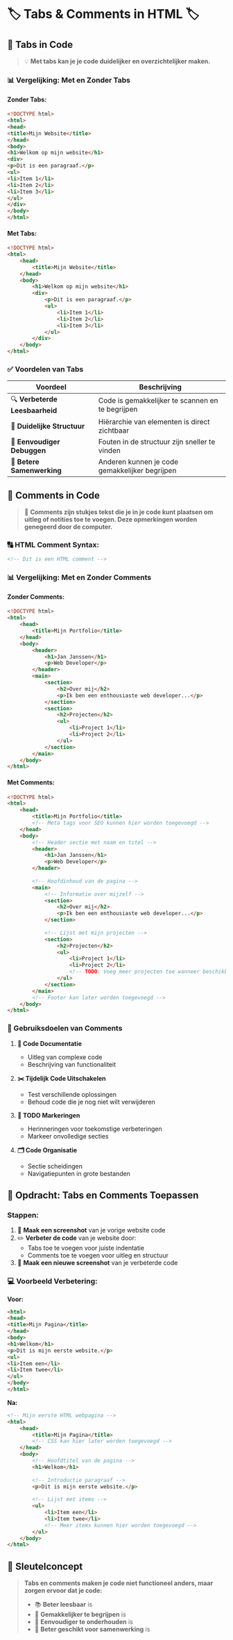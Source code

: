 # 🏷️ Tabs & Comments in HTML 🏷️

## 📏 Tabs in Code

> 💡 **Met tabs kan je je code duidelijker en overzichtelijker maken.**

### 📊 Vergelijking: Met en Zonder Tabs

#### Zonder Tabs:
```html
<!DOCTYPE html>
<html>
<head>
<title>Mijn Website</title>
</head>
<body>
<h1>Welkom op mijn website</h1>
<div>
<p>Dit is een paragraaf.</p>
<ul>
<li>Item 1</li>
<li>Item 2</li>
<li>Item 3</li>
</ul>
</div>
</body>
</html>
```

#### Met Tabs:
```html
<!DOCTYPE html>
<html>
    <head>
        <title>Mijn Website</title>
    </head>
    <body>
        <h1>Welkom op mijn website</h1>
        <div>
            <p>Dit is een paragraaf.</p>
            <ul>
                <li>Item 1</li>
                <li>Item 2</li>
                <li>Item 3</li>
            </ul>
        </div>
    </body>
</html>
```

### ✅ Voordelen van Tabs

| Voordeel | Beschrijving |
|----------|--------------|
| 🔍 **Verbeterde Leesbaarheid** | Code is gemakkelijker te scannen en te begrijpen |
| 🧩 **Duidelijke Structuur** | Hiërarchie van elementen is direct zichtbaar |
| 🔄 **Eenvoudiger Debuggen** | Fouten in de structuur zijn sneller te vinden |
| 👥 **Betere Samenwerking** | Anderen kunnen je code gemakkelijker begrijpen |

## 💬 Comments in Code

> 📝 **Comments zijn stukjes tekst die je in je code kunt plaatsen om uitleg of notities toe te voegen. Deze opmerkingen worden genegeerd door de computer.**

### 🔠 HTML Comment Syntax:

```html
<!-- Dit is een HTML comment -->
```

### 📊 Vergelijking: Met en Zonder Comments

#### Zonder Comments:
```html
<!DOCTYPE html>
<html>
    <head>
        <title>Mijn Portfolio</title>
    </head>
    <body>
        <header>
            <h1>Jan Janssen</h1>
            <p>Web Developer</p>
        </header>
        <main>
            <section>
                <h2>Over mij</h2>
                <p>Ik ben een enthousiaste web developer...</p>
            </section>
            <section>
                <h2>Projecten</h2>
                <ul>
                    <li>Project 1</li>
                    <li>Project 2</li>
                </ul>
            </section>
        </main>
    </body>
</html>
```

#### Met Comments:
```html
<!DOCTYPE html>
<html>
    <head>
        <title>Mijn Portfolio</title>
        <!-- Meta tags voor SEO kunnen hier worden toegevoegd -->
    </head>
    <body>
        <!-- Header sectie met naam en titel -->
        <header>
            <h1>Jan Janssen</h1>
            <p>Web Developer</p>
        </header>
        
        <!-- Hoofdinhoud van de pagina -->
        <main>
            <!-- Informatie over mijzelf -->
            <section>
                <h2>Over mij</h2>
                <p>Ik ben een enthousiaste web developer...</p>
            </section>
            
            <!-- Lijst met mijn projecten -->
            <section>
                <h2>Projecten</h2>
                <ul>
                    <li>Project 1</li>
                    <li>Project 2</li>
                    <!-- TODO: Voeg meer projecten toe wanneer beschikbaar -->
                </ul>
            </section>
        </main>
        <!-- Footer kan later worden toegevoegd -->
    </body>
</html>
```

### 🎯 Gebruiksdoelen van Comments

1. **📝 Code Documentatie**
   - Uitleg van complexe code
   - Beschrijving van functionaliteit

2. **✂️ Tijdelijk Code Uitschakelen**
   - Test verschillende oplossingen
   - Behoud code die je nog niet wilt verwijderen

3. **📌 TODO Markeringen**
   - Herinneringen voor toekomstige verbeteringen
   - Markeer onvolledige secties

4. **🗂️ Code Organisatie**
   - Sectie scheidingen
   - Navigatiepunten in grote bestanden

## 📝 Opdracht: Tabs en Comments Toepassen

### Stappen:

1. 📸 **Maak een screenshot** van je vorige website code
2. ✏️ **Verbeter de code** van je website door:
   - Tabs toe te voegen voor juiste indentatie
   - Comments toe te voegen voor uitleg en structuur
3. 📸 **Maak een nieuwe screenshot** van je verbeterde code

### 💻 Voorbeeld Verbetering:

**Voor:**
```html
<html>
<head>
<title>Mijn Pagina</title>
</head>
<body>
<h1>Welkom</h1>
<p>Dit is mijn eerste website.</p>
<ul>
<li>Item een</li>
<li>Item twee</li>
</ul>
</body>
</html>
```

**Na:**
```html
<!-- Mijn eerste HTML webpagina -->
<html>
    <head>
        <title>Mijn Pagina</title>
        <!-- CSS kan hier later worden toegevoegd -->
    </head>
    <body>
        <!-- Hoofdtitel van de pagina -->
        <h1>Welkom</h1>
        
        <!-- Introductie paragraaf -->
        <p>Dit is mijn eerste website.</p>
        
        <!-- Lijst met items -->
        <ul>
            <li>Item een</li>
            <li>Item twee</li>
            <!-- Meer items kunnen hier worden toegevoegd -->
        </ul>
    </body>
</html>
```

## 🌟 Sleutelconcept

> **Tabs en comments maken je code niet functioneel anders, maar zorgen ervoor dat je code:**
> - 📚 **Beter leesbaar** is
> - 🧠 **Gemakkelijker te begrijpen** is
> - 🔧 **Eenvoudiger te onderhouden** is
> - 👥 **Beter geschikt voor samenwerking** is
